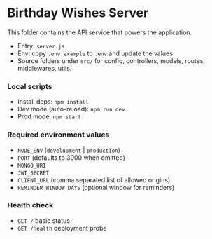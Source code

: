 # Birthday Wishes Server

This folder contains the API service that powers the application.

- Entry: `server.js`
- Env: copy `.env.example` to `.env` and update the values
- Source folders under `src/` for config, controllers, models, routes, middlewares, utils.

### Local scripts

- Install deps: `npm install`
- Dev mode (auto-reload): `npm run dev`
- Prod mode: `npm start`

### Required environment values

- `NODE_ENV` (`development` | `production`)
- `PORT` (defaults to 3000 when omitted)
- `MONGO_URI`
- `JWT_SECRET`
- `CLIENT_URL` (comma separated list of allowed origins)
- `REMINDER_WINDOW_DAYS` (optional window for reminders)

### Health check

- `GET /` basic status
- `GET /health` deployment probe

